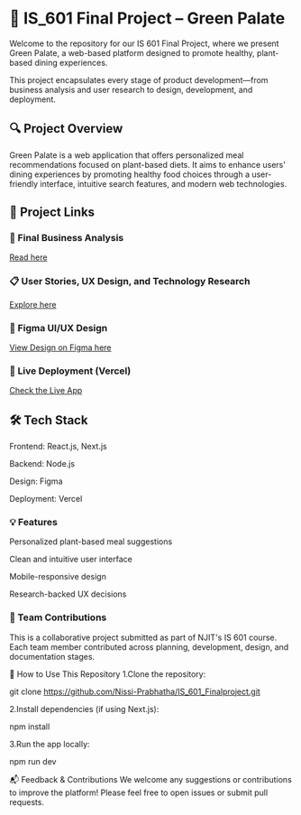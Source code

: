 
# 🌱 IS_601 Final Project – Green Palate
Welcome to the repository for our IS 601 Final Project, where we present Green Palate, a web-based platform designed to promote healthy, plant-based dining experiences.

This project encapsulates every stage of product development—from business analysis and user research to design, development, and deployment.

## 🔍 Project Overview
Green Palate is a web application that offers personalized meal recommendations focused on plant-based diets. It aims to enhance users' dining experiences by promoting healthy food choices through a user-friendly interface, intuitive search features, and modern web technologies.

## 📂 Project Links
### 🔎 Final Business Analysis
[Read here](https://github.com/gayatriaavula/IS_601_Finalproject/blob/main/FINAL%20BUSINESS%20ANALYSIS.md)

### 📋 User Stories, UX Design, and Technology Research
[Explore here](https://github.com/gayatriaavula/IS_601_Finalproject/blob/main/UXdesign_Technology%20Research.md)

### 🎨 Figma UI/UX Design
[View Design on Figma here](https://www.figma.com/file/iJidlTvROWIkytoipka1sU/FINAL_GREEN_PALATE?type=design&node-id=0-1&mode=design) 


### 🚀 Live Deployment (Vercel)
[Check the Live App](https://is-601-finalproject.vercel.app/)

## 🛠️ Tech Stack
Frontend: React.js, Next.js

Backend: Node.js 

Design: Figma

Deployment: Vercel

### 💡 Features
Personalized plant-based meal suggestions

Clean and intuitive user interface

Mobile-responsive design

Research-backed UX decisions

### 👥 Team Contributions
This is a collaborative project submitted as part of NJIT's IS 601 course. Each team member contributed across planning, development, design, and documentation stages.

📌 How to Use This Repository
1.Clone the repository:

git clone https://github.com/Nissi-Prabhatha/IS_601_Finalproject.git

2.Install dependencies (if using Next.js):

npm install

3.Run the app locally:

npm run dev

📬 Feedback & Contributions
We welcome any suggestions or contributions to improve the platform! Please feel free to open issues or submit pull requests.







